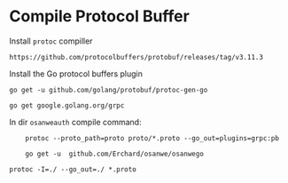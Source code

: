 # Compile Protocol Buffer

Install `protoc` compiller
```http request
https://github.com/protocolbuffers/protobuf/releases/tag/v3.11.3
```
Install the Go protocol buffers plugin 

```shell script
go get -u github.com/golang/protobuf/protoc-gen-go
```
```shell script
go get google.golang.org/grpc
```

In dir `osanweauth` compile command:

```shell script
	protoc --proto_path=proto proto/*.proto --go_out=plugins=grpc:pb
```

```shell script	
	go get -u  github.com/Erchard/osanwe/osanwego
```

```shell script
protoc -I=./ --go_out=./ *.proto
```